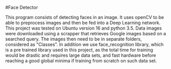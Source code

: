 #Face Detector

This program consists of detecting faces in an image. It uses openCV to be able to preprocess images and then be fed into a Deep Learning network. This project was tested on Ubuntu version 16 and python 3.5. Data images were downloaded using a scrapper that retrieves Google images based on a searched query. The images then need to be in separate folders, considered as "Classes". In addition we use face_recognition library, which is a pre trained library used in this project, as the total time for training would be drastic and requires large data sets, and fast hardware before reaching a good global minima if training from scratch on such data set.
